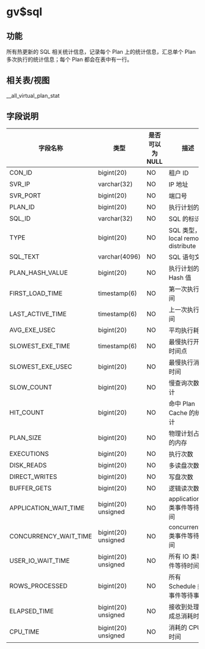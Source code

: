 gv$sql
===========================

功能
-----------

所有热更新的 SQL 相关统计信息，记录每个 Plan 上的统计信息，汇总单个 Plan 多次执行的统计信息；每个 Plan 都会在表中有一行。

相关表/视图
---------------

__all_virtual_plan_stat

字段说明
-------------

|       **字段名称**        |       **类型**        | **是否可以为 NULL** |             **描述**             |
|-----------------------|---------------------|----------------|--------------------------------|
| CON_ID                | bigint(20)          | NO             | 租户 ID                          |
| SVR_IP                | varchar(32)         | NO             | IP 地址                          |
| SVR_PORT              | bigint(20)          | NO             | 端口号                            |
| PLAN_ID               | bigint(20)          | NO             | 执行计划的 ID                       |
| SQL_ID                | varchar(32)         | NO             | SQL 的标识符                       |
| TYPE                  | bigint(20)          | NO             | SQL 类型，local remote distribute |
| SQL_TEXT              | varchar(4096)       | NO             | SQL 语句文本                       |
| PLAN_HASH_VALUE       | bigint(20)          | NO             | 执行计划的 Hash 值                   |
| FIRST_LOAD_TIME       | timestamp(6)        | NO             | 第一次执行时间                        |
| LAST_ACTIVE_TIME      | timestamp(6)        | NO             | 上一次执行时间                        |
| AVG_EXE_USEC          | bigint(20)          | NO             | 平均执行耗时                         |
| SLOWEST_EXE_TIME      | timestamp(6)        | NO             | 最慢执行开始时间点                      |
| SLOWEST_EXE_USEC      | bigint(20)          | NO             | 最慢执行消耗时间                       |
| SLOW_COUNT            | bigint(20)          | NO             | 慢查询次数统计                        |
| HIT_COUNT             | bigint(20)          | NO             | 命中 Plan Cache 的统计              |
| PLAN_SIZE             | bigint(20)          | NO             | 物理计划占用的内存                      |
| EXECUTIONS            | bigint(20)          | NO             | 执行次数                           |
| DISK_READS            | bigint(20)          | NO             | 多读盘次数                           |
| DIRECT_WRITES         | bigint(20)          | NO             | 写盘次数                           |
| BUFFER_GETS           | bigint(20)          | NO             | 逻辑读次数                          |
| APPLICATION_WAIT_TIME | bigint(20) unsigned | NO             | application 类事件等待时间            |
| CONCURRENCY_WAIT_TIME | bigint(20) unsigned | NO             | concurrentcy 类事件等待时间           |
| USER_IO_WAIT_TIME     | bigint(20) unsigned | NO             | 所有 IO 类事件等待时间                  |
| ROWS_PROCESSED        | bigint(20)          | NO             | 所有 Schedule 类事件等待事件            |
| ELAPSED_TIME          | bigint(20) unsigned | NO             | 接收到处理完成总消耗时间                   |
| CPU_TIME              | bigint(20) unsigned | NO             | 消耗的 CPU 时间                     |
